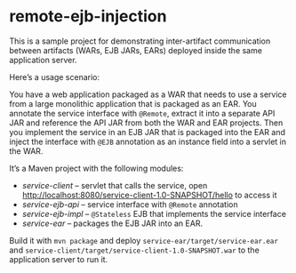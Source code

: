 # remote-ejb-injection

This is a sample project for demonstrating inter-artifact communication between
artifacts (WARs, EJB JARs, EARs) deployed inside the same application server.

Here’s a usage scenario:

You have a web application packaged as a WAR that needs to use a service from a
large monolithic application that is packaged as an EAR. You annotate the
service interface with `@Remote`, extract it into a separate API JAR and
reference the API JAR from both the WAR and EAR projects. Then you implement
the service in an EJB JAR that is packaged into the EAR and inject the
interface with `@EJB` annotation as an instance field into a servlet in the
WAR.

It’s a Maven project with the following modules:

* *service-client* – servlet that calls the service, open
  <http://localhost:8080/service-client-1.0-SNAPSHOT/hello> to access it
* *service-ejb-api* – service interface with `@Remote` annotation
* *service-ejb-impl* – `@Stateless` EJB that implements the service interface
* *service-ear* – packages the EJB JAR into an EAR.

Build it with `mvn package` and deploy `service-ear/target/service-ear.ear` and
`service-client/target/service-client-1.0-SNAPSHOT.war` to the application
server to run it.
